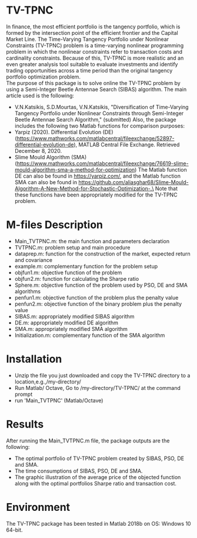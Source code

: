 # TV-TPNC
In finance, the most efficient portfolio is the tangency portfolio, which is formed by the intersection point of the efficient frontier and the Capital Market Line.
The Time-Varying Tangency Portfolio under Nonlinear Constraints (TV-TPNC) problem is a time-varying nonlinear programming problem in which the nonlinear constraints refer to transaction costs and cardinality constraints. Because of this, TV-TPNC is more realistic and an even greater analysis tool suitable to evaluate investments and identify trading opportunities across a time period than the original tangency portfolio optimization problem.\
The purpose of this package is to solve online the TV-TPNC problem by using a Semi-Integer Beetle Antennae Search (SIBAS) algorithm. The main article used is the following:
*	V.N.Katsikis, S.D.Mourtas, V.N.Katsikis, "Diversification of Time-Varying Tangency Portfolio under Nonlinear Constraints through Semi-Integer Beetle Antennae Search Algorithm," (submitted)
Also, the package includes the following two Matlab functions for comparison purposes:
*	Yarpiz (2020). Differential Evolution (DE) (https://www.mathworks.com/matlabcentral/fileexchange/52897-differential-evolution-de), MATLAB Central File Exchange. Retrieved December 8, 2020.
*	Slime Mould Algorithm (SMA) (https://www.mathworks.com/matlabcentral/fileexchange/76619-slime-mould-algorithm-sma-a-method-for-optimization)
The Matlab function DE can also be found in https://yarpiz.com/, and the Matlab function SMA can also be found in https://github.com/aliasghar68/Slime-Mould-Algorithm-A-New-Method-for-Stochastic-Optimization-.\
Note that these functions have been appropriately modified for the TV-TPNC problem.

# M-files Description
*	Main_TVTPNC.m: the main function and parameters declaration
*	TVTPNC.m: problem setup and main procedure
*	dataprep.m: function for the construction of the market, expected return and covariance
*	example.m: complementary function for the problem setup
*	objfun1.m: objective function of the problem
*	objfun2.m: function for calculating the Sharpe ratio
*	Sphere.m: objective function of the problem used by PSO, DE and SMA algorithms
*	penfun1.m: objective function of the problem plus the penalty value
*	penfun2.m: objective function of the binary problem plus the penalty value
*	SIBAS.m: appropriately modified SIBAS algorithm
*	DE.m: appropriately modified DE algorithm
*	SMA.m: appropriately modified SMA algorithm
*	Initialization.m: complementary function of the SMA algorithm

# Installation
*	Unzip the file you just downloaded and copy the TV-TPNC directory to a location,e.g.,/my-directory/
*	Run Matlab/ Octave, Go to /my-directory/TV-TPNC/ at the command prompt
*	run 'Main_TVTPNC' (Matlab/Octave)

# Results
After running the Main_TVTPNC.m file, the package outputs are the following:
*	The optimal portfolio of TV-TPNC problem created by SIBAS, PSO, DE and SMA.
*	The time consumptions of SIBAS, PSO, DE and SMA.
*	The graphic illustration of the average price of the objected function along with the optimal portfolios Sharpe ratio and transaction cost.

# Environment
The TV-TPNC package has been tested in Matlab 2018b on OS: Windows 10 64-bit.
